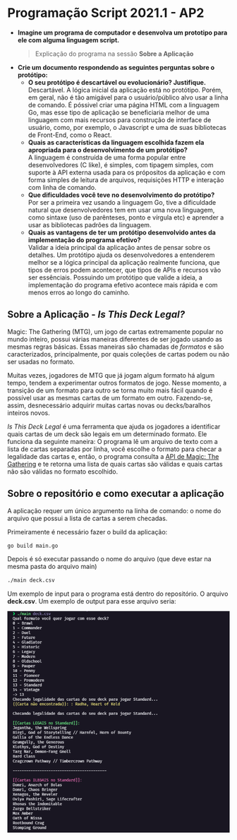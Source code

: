 # Programação Script 2021.1 - AP2

- **Imagine um programa de computador e desenvolva um prototipo para ele com alguma linguagem script.**
  > Explicação do programa na sessão **Sobre a Aplicação**
- **Crie um documento respondendo as seguintes perguntas sobre o protótipo:**
  - **O seu protótipo é descartável ou evolucionário? Justifique.**
    <br>
    Descartável. A lógica inicial da aplicação está no protótipo. Porém, em geral, não é tão amigável para o usuário/público alvo usar a linha de comando. É póssivel criar uma página HTML com a linguagem Go, mas esse tipo de aplicação se beneficiaria melhor de uma linguagem com mais recursos para construção de interface de usuário, como, por exemplo, o Javascript e uma de suas bibliotecas de Front-End, como o React.
  - **Quais as características da linguagem escolhida fazem ela apropriada para o desenvolvimento de um protótipo?**
    <br>
    A linguagem é construída de uma forma popular entre desenvolvedores (C like), é simples, com tipagem simples, com suporte à API externa usada para os própositos da aplicação e com forma simples de leitura de arquivos, requisições HTTP e interação com linha de comando.
  - **Que dificuldades você teve no desenvolvimento do protótipo?**
    <br>
    Por ser a primeira vez usando a linguagem Go, tive a dificuldade natural que desenvolvedores tem em usar uma nova linguagem, como sintaxe (uso de parênteses, ponto e vírgula etc) e aprender a usar as bibliotecas padrões da linguagem.
  - **Quais as vantagens de ter um protótipo desenvolvido antes da implementação do programa efetivo?**
    <br>
    Validar a ideia principal da aplicação antes de pensar sobre os detalhes. Um protótipo ajuda os desenvolvedores a entenderem melhor se a lógica principal da aplicação realmente funciona, que tipos de erros podem acontecer, que tipos de APIs e recursos vão ser essênciais. Possuindo um protótipo que valide a ideia, a implementação do programa efetivo acontece mais rápida e com menos erros ao longo do caminho.

## Sobre a Aplicação - _Is This Deck Legal?_

Magic: The Gathering (MTG), um jogo de cartas extremamente popular no mundo inteiro, possui várias maneiras diferentes de ser jogado usando as mesmas regras básicas. Essas maneiras são chamadas de _formatos_ e são caracterizados, principalmente, por quais coleções de cartas podem ou não ser usadas no formato.

Muitas vezes, jogadores de MTG que já jogam algum formato há algum tempo, tendem a experimentar outros formatos de jogo. Nesse momento, a transição de um formato para outro se torna muito mais fácil quando é possível usar as mesmas cartas de um formato em outro. Fazendo-se, assim, desnecessário adquirir muitas cartas novas ou decks/baralhos inteiros novos.

_Is This Deck Legal_ é uma ferramenta que ajuda os jogadores a identificar quais cartas de um deck são legais em um determinado formato. Ele funciona da seguinte maneira: O programa lê um arquivo de texto com a lista de cartas separadas por linha, você escolhe o formato para checar a legalidade das cartas e, então, o programa consulta a [API de Magic: The Gathering](https://docs.magicthegathering.io/) e te retorna uma lista de quais cartas são válidas e quais cartas não são válidas no formato escolhido.

## Sobre o repositório e como executar a aplicação

A aplicação requer um único argumento na linha de comando: o nome do arquivo que possui a lista de cartas a serem checadas.

Primeiramente é necessário fazer o build da aplicação:

```bash
go build main.go
```

Depois é só executar passando o nome do arquivo (que deve estar na mesma pasta do arquivo main)

```bash
./main deck.csv
```

Um exemplo de input para o programa está dentro do repositório. O arquivo **deck.csv**. Um exemplo de output para esse arquivo seria:

![example-output](https://github.com/lbcosta/is-this-deck-legal/raw/main/output-example.png)

